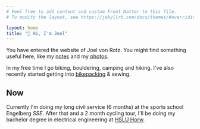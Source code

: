 ```yaml
---
# Feel free to add content and custom Front Matter to this file.
# To modify the layout, see https://jekyllrb.com/docs/themes/#overriding-theme-defaults

layout: home
title: "👋 Hi, I'm Joel"
---
```


You have entered the website of Joel von Rotz. You might find something useful here, like my [notes](/notes) and my [photos](/photos).

In my free time I go biking, bouldering, camping and hiking. I've also recently started getting into [bikepacking](https://bikepacking.com/bikepacking-101/) & sewing.

## Now

Currently I'm doing my long civil service (6 months) at the sports school Engelberg *SSE*. After that and a 2 month cycling tour, I'll be doing my bachelor degree in electrical engineering at [HSLU Horw](https://www.hslu.ch/en/lucerne-school-of-engineering-architecture/).